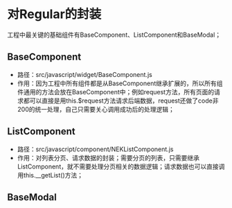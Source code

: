 # 对Regular的封装

工程中最关键的基础组件有BaseComponent、ListComponent和BaseModal；

## BaseComponent

* 路径：src/javascript/widget/BaseComponent.js
* 作用：因为工程中所有组件都是从BaseComponent继承扩展的，所以所有组件通用的方法会放在BaseComponent中；例如request方法，所有页面的请求都可以直接是用this.$request方法请求后端数据，request还做了code非200的统一处理，自己只需要关心调用成功后的处理逻辑；

## ListComponent

* 路径：src/javascript/component/NEKListComponent.js
* 作用：对列表分页、请求数据的封装；需要分页的列表，只需要继承ListComponent，就不需要处理分页相关的数据逻辑；请求数据也可以直接调用this.\_\_getList\(\)方法；

## BaseModal



